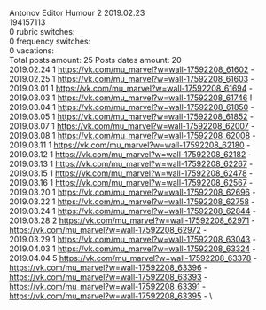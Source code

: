 Antonov	Editor Humour 2 2019.02.23\
194157113\
0 rubric switches:\
0 frequency switches:\
0 vacations:\
Total posts amount: 25	Posts dates amount: 20\
2019.02.24 1 https://vk.com/mu_marvel?w=wall-17592208_61602 - \
2019.02.25 1 https://vk.com/mu_marvel?w=wall-17592208_61603 - \
2019.03.01 1 https://vk.com/mu_marvel?w=wall-17592208_61694 - \
2019.03.03 1 https://vk.com/mu_marvel?w=wall-17592208_61746 ! \
2019.03.04 1 https://vk.com/mu_marvel?w=wall-17592208_61850 - \
2019.03.05 1 https://vk.com/mu_marvel?w=wall-17592208_61852 - \
2019.03.07 1 https://vk.com/mu_marvel?w=wall-17592208_62007 - \
2019.03.08 1 https://vk.com/mu_marvel?w=wall-17592208_62008 - \
2019.03.11 1 https://vk.com/mu_marvel?w=wall-17592208_62180 - \
2019.03.12 1 https://vk.com/mu_marvel?w=wall-17592208_62182 - \
2019.03.13 1 https://vk.com/mu_marvel?w=wall-17592208_62267 - \
2019.03.15 1 https://vk.com/mu_marvel?w=wall-17592208_62478 - \
2019.03.16 1 https://vk.com/mu_marvel?w=wall-17592208_62567 - \
2019.03.20 1 https://vk.com/mu_marvel?w=wall-17592208_62696 - \
2019.03.22 1 https://vk.com/mu_marvel?w=wall-17592208_62758 - \
2019.03.24 1 https://vk.com/mu_marvel?w=wall-17592208_62844 - \
2019.03.28 2 https://vk.com/mu_marvel?w=wall-17592208_62971 - https://vk.com/mu_marvel?w=wall-17592208_62972 - \
2019.03.29 1 https://vk.com/mu_marvel?w=wall-17592208_63043 - \
2019.04.03 1 https://vk.com/mu_marvel?w=wall-17592208_63324 - \
2019.04.04 5 https://vk.com/mu_marvel?w=wall-17592208_63378 - https://vk.com/mu_marvel?w=wall-17592208_63396 - https://vk.com/mu_marvel?w=wall-17592208_63393 - https://vk.com/mu_marvel?w=wall-17592208_63391 - https://vk.com/mu_marvel?w=wall-17592208_63395 - \
